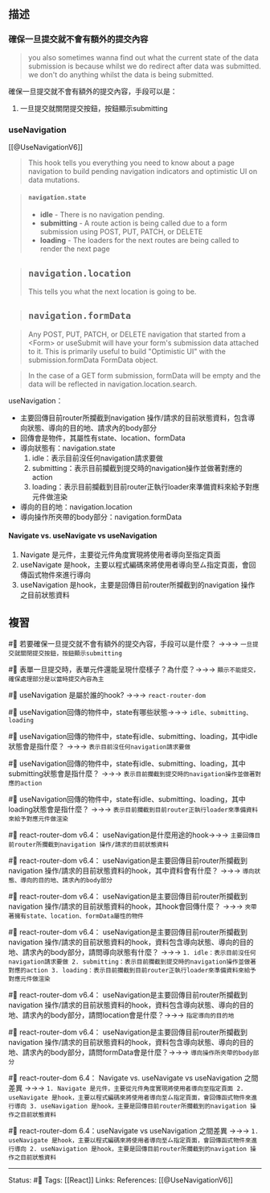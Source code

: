 ## 描述


### 確保一旦提交就不會有額外的提交內容
> you also sometimes wanna find out what the current state of the data submission is because whilst we do redirect after data was submitted. we don't do anything whilst the data is being submitted.


確保一旦提交就不會有額外的提交內容，手段可以是：

1. 一旦提交就關閉提交按鈕，按鈕顯示submitting

### useNavigation


[[@UseNavigationV6]]
> This hook tells you everything you need to know about a page navigation to build pending navigation indicators and optimistic UI on data mutations.

> #### `navigation.state`
> -   **idle** - There is no navigation pending. 
> -   **submitting** - A route action is being called due to a form submission using POST, PUT, PATCH, or DELETE 
> -   **loading** - The loaders for the next routes are being called to render the next page


> ## `navigation.location`
> This tells you what the next location is going to be.

> ## `navigation.formData`

> Any POST, PUT, PATCH, or DELETE navigation that started from a \<Form\> or useSubmit will have your form's submission data attached to it. This is primarily useful to build "Optimistic UI" with the submission.formData FormData object.

> In the case of a GET form submission, formData will be empty and the data will be reflected in navigation.location.search.



useNavigation：
-  主要回傳目前router所攔截到navigation 操作/請求的目前狀態資料，包含導向狀態、導向的目的地、請求內的body部分
- 回傳會是物件，其屬性有state、location、formData
- 導向狀態有：navigation.state
	1. idle：表示目前沒任何navigation請求要做
	2. submitting：表示目前攔截到提交時的navigation操作並做著對應的action
	3. loading：表示目前攔截到目前router正執行loader來準備資料來給予對應元件做渲染
- 導向的目的地：navigation.location
- 導向操作所夾帶的body部分：navigation.formData

#### Navigate vs. useNavigate vs useNavigation

1. Navigate 是元件，主要從元件角度實現將使用者導向至指定頁面
2. useNavigate 是hook，主要以程式編碼來將使用者導向至ㄙ指定頁面，會回傳函式物件來進行導向
3. useNavigation 是hook，主要是回傳目前router所攔截到的navigation 操作之目前狀態資料



## 複習

#🧠 若要確保一旦提交就不會有額外的提交內容，手段可以是什麼？ ->->-> `一旦提交就關閉提交按鈕，按鈕顯示submitting`
<!--SR:!2023-04-06,71,250-->

#🧠 表單一旦提交時，表單元件還能呈現什麼樣子？為什麼？->->-> `顯示不能提交，確保處理部分是以當時提交內容為主`
<!--SR:!2023-04-01,67,250-->

#🧠 useNavigation 是屬於誰的hook?  ->->-> `react-router-dom`
<!--SR:!2023-06-12,86,247-->

#🧠 useNavigation回傳的物件中，state有哪些狀態->->-> `idle、submitting、loading`
<!--SR:!2023-07-14,106,247-->

#🧠 useNavigation回傳的物件中，state有idle、submitting、loading，其中idle狀態會是指什麼？ ->->-> `表示目前沒任何navigation請求要做`
<!--SR:!2023-06-14,90,247-->

#🧠 useNavigation回傳的物件中，state有idle、submitting、loading，其中submitting狀態會是指什麼？ ->->-> `表示目前攔截到提交時的navigation操作並做著對應的action`
<!--SR:!2023-07-19,110,247-->


#🧠 useNavigation回傳的物件中，state有idle、submitting、loading，其中loading狀態會是指什麼？ ->->-> `表示目前攔截到目前router正執行loader來準備資料來給予對應元件做渲染`
<!--SR:!2023-06-26,96,247-->



#🧠 react-router-dom v6.4： useNavigation是什麼用途的hook->->-> `主要回傳目前router所攔截到navigation 操作/請求的目前狀態資料`
<!--SR:!2023-04-27,63,230-->

#🧠 react-router-dom v6.4： useNavigation是主要回傳目前router所攔截到navigation 操作/請求的目前狀態資料的hook，其中資料會有什麼？ ->->-> `導向狀態、導向的目的地、請求內的body部分`
<!--SR:!2023-04-21,25,210-->

#🧠 react-router-dom v6.4： useNavigation是主要回傳目前router所攔截到navigation 操作/請求的目前狀態資料的hook，其hook會回傳什麼？ ->->-> `夾帶著擁有state、location、formData屬性的物件`
<!--SR:!2023-04-20,70,230-->

#🧠 react-router-dom v6.4： useNavigation是主要回傳目前router所攔截到navigation 操作/請求的目前狀態資料的hook，資料包含導向狀態、導向的目的地、請求內的body部分，請問導向狀態有什麼？ ->->-> `1. idle：表示目前沒任何navigation請求要做 2. submitting：表示目前攔截到提交時的navigation操作並做著對應的action 3. loading：表示目前攔截到目前router正執行loader來準備資料來給予對應元件做渲染`
<!--SR:!2023-04-26,43,210-->

#🧠 react-router-dom v6.4： useNavigation是主要回傳目前router所攔截到navigation 操作/請求的目前狀態資料的hook，資料包含導向狀態、導向的目的地、請求內的body部分，請問location會是什麼？->->-> `指定導向的目的地`
<!--SR:!2023-04-07,72,250-->


#🧠 react-router-dom v6.4： useNavigation是主要回傳目前router所攔截到navigation 操作/請求的目前狀態資料的hook，資料包含導向狀態、導向的目的地、請求內的body部分，請問formData會是什麼？->->-> `導向操作所夾帶的body部分`
<!--SR:!2023-04-07,72,250-->


#🧠 react-router-dom 6.4： Navigate vs. useNavigate vs useNavigation 之間差異 ->->-> `1. Navigate 是元件，主要從元件角度實現將使用者導向至指定頁面 2. useNavigate 是hook，主要以程式編碼來將使用者導向至ㄙ指定頁面，會回傳函式物件來進行導向 3. useNavigation 是hook，主要是回傳目前router所攔截到的navigation 操作之目前狀態資料`
<!--SR:!2023-04-10,74,250-->

#🧠  react-router-dom 6.4：useNavigate vs useNavigation 之間差異 ->->-> `1. useNavigate 是hook，主要以程式編碼來將使用者導向至ㄙ指定頁面，會回傳函式物件來進行導向 2. useNavigation 是hook，主要是回傳目前router所攔截到的navigation 操作之目前狀態資料`
<!--SR:!2023-09-16,171,250-->

---
Status: #🌱 
Tags:
[[React]]
Links:
References:
[[@UseNavigationV6]]